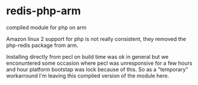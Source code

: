 # redis-php-arm
compiled module for php on arm

Amazon linux 2 support for php is not really consistent, they removed the php-redis package from arm.

Installing directly from pecl on build time was ok in general but we enconuntered some occasion where pecl was unresponsive for a few hours and hour platform bootstap was lock because of this. So as a "temporary" workarround I'm leaving this compiled version of the module here.
